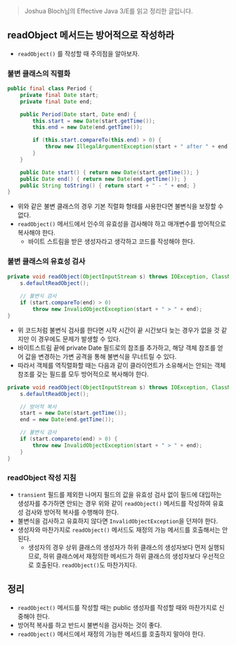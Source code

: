 > Joshua Bloch님의 Effective Java 3/E를 읽고 정리한 글입니다.
> 

## readObject 메서드는 방어적으로 작성하라

- `readObject()` 를 작성할 때 주의점을 알아보자.

### 불변 클래스의 직렬화

```java
public final class Period {
    private final Date start;
    private final Date end;

    public Period(Date start, Date end) {
        this.start = new Date(start.getTime());
        this.end = new Date(end.getTime());

        if (this.start.compareTo(this.end) > 0) {
            throw new IllegalArgumentException(start + " after " + end);
        }
    }

    public Date start() { return new Date(start.getTime()); }
    public Date end() { return new Date(end.getTime()); }
    public String toString() { return start + " - " + end; }
}
```

- 위와 같은 불변 클래스의 경우 기본 직렬화 형태를 사용한다면 불변식을 보장할 수 없다.
- `readObject()` 메서드에서 인수의 유효성을 검사해야 하고 매개변수를 방어적으로 복사해야 한다.
    - 바이트 스트림을 받은 생성자라고 생각하고 코드를 작성해야 한다.

### 불변 클래스의 유효성 검사

```java
private void readObject(ObjectInputStream s) throws IOException, ClassNotFoundException {
    s.defaultReadObject();
    
    // 불변식 검사
    if (start.compareTo(end) > 0) 
        throw new InvalidObjectException(start + " > " + end);
}
```

- 위 코드처럼 불변식 검사를 한다면 시작 시간이 끝 시간보다 늦는 경우가 없을 것 같지만 이 경우에도 문제가 발생할 수 있다.
- 바이트스트림 끝에 private Date 필드로의 참조를 추가하고, 해당 객체 참조를 얻어 값을 변경하는 가변 공격을 통해 불변식을 무너트릴 수 있다.
- 따라서 객체를 역직렬화할 때는 다음과 같이 클라이언트가 소유해서는 안되는 객체 참조를 갖는 필드를 모두 방어적으로 복사해야 한다.

```java
private void readObject(ObjectInputStream s) throws IOException, ClassNotFoundException {
    s.defaultReadObject();

    // 방어적 복사
    start = new Date(start.getTime());
    end = new Date(end.getTime());

    // 불변식 검사
    if (start.compareto(end) > 0) {
        throw new InvalidObjectException(start + " > " + end);
    }
}
```

### readObject 작성 지침

- `transient` 필드를 제외한 나머지 필드의 값을 유효성 검사 없이 필드에 대입하는 생성자를 추가하면 안되는 경우 위와 같이 `readObject()` 메서드를 작성하여 유효성 검사와 방어적 복사를 수행해야 한다.
- 불변식을 검사하고 유효하지 않다면 `InvalidObjectException`을 던져야 한다.
- 생성자와 마찬가지로 `readObject()` 메서드도 재정의 가능 메서드를 호출해서는 안된다.
    - 생성자의 경우 상위 클래스의 생성자가 하위 클래스의 생성자보다 먼저 실행되므로, 하위 클래스에서 재정의한 메서드가 하위 클래스의 생성자보다 우선적으로 호출된다. `readObject()`도 마찬가지다.

## 정리

- `readObject()` 메서드를 작성할 때는 public 생성자를 작성할 때와 마찬가지로 신중해야 한다.
- 방어적 복사를 하고 반드시 불변식을 검사하는 것이 좋다.
- `readObject()` 메서드에서 재정의 가능한 메서드를 호출하지 말아야 한다.